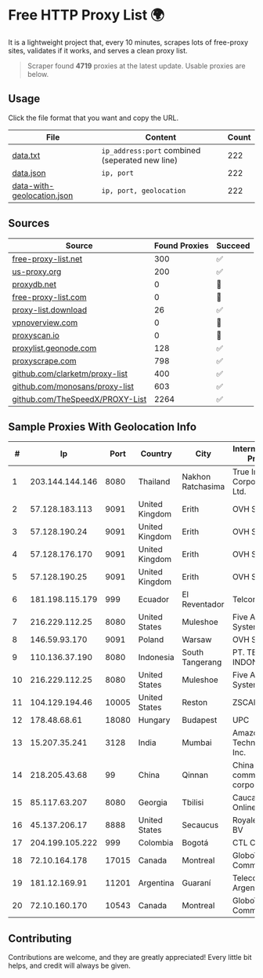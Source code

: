 
# Free HTTP Proxy List 🌍

It is a lightweight project that, every 10 minutes, scrapes lots of free-proxy sites, validates if it works, and serves a clean proxy list.


> Scraper found **4719** proxies at the latest update. Usable proxies are below.

## Usage

Click the file format that you want and copy the URL.


|File|Content|Count|
|----|-------|-----|
|[data.txt](https://raw.githubusercontent.com/themiralay/Proxy-List-World/master/data.txt)|`ip_address:port` combined (seperated new line)|222|
|[data.json](https://raw.githubusercontent.com/themiralay/Proxy-List-World/master/data.json)|`ip, port`|222|
|[data-with-geolocation.json](https://raw.githubusercontent.com/themiralay/Proxy-List-World/master/data-with-geolocation.json)|`ip, port, geolocation`|222|

## Sources

|Source|Found Proxies|Succeed|
|------|-------------|-------|
|[free-proxy-list.net](https://free-proxy-list.net)|300|✅|
|[us-proxy.org](https://www.us-proxy.org)|200|✅|
|[proxydb.net](http://proxydb.net)|0|🚫|
|[free-proxy-list.com](https://free-proxy-list.com/?page=&port=&type%5B%5D=http&type%5B%5D=https&up_time=0&search=Search)|0|🚫|
|[proxy-list.download](https://www.proxy-list.download/HTTP)|26|✅|
|[vpnoverview.com](https://vpnoverview.com/privacy/anonymous-browsing/free-proxy-servers)|0|🚫|
|[proxyscan.io](https://www.proxyscan.io)|0|🚫|
|[proxylist.geonode.com](https://proxylist.geonode.com/api/proxy-list?limit=300&page=1&sort_by=lastChecked&sort_type=desc&protocols=http,https)|128|✅|
|[proxyscrape.com](https://api.proxyscrape.com/v2/?request=displayproxies&protocol=http&timeout=10000&country=all&ssl=all&anonymity=all)|798|✅|
|[github.com/clarketm/proxy-list](https://raw.githubusercontent.com/clarketm/proxy-list/master/proxy-list-raw.txt)|400|✅|
|[github.com/monosans/proxy-list](https://raw.githubusercontent.com/monosans/proxy-list/main/proxies/http.txt)|603|✅|
|[github.com/TheSpeedX/PROXY-List](https://raw.githubusercontent.com/TheSpeedX/PROXY-List/master/http.txt)|2264|✅|


## Sample Proxies With Geolocation Info

|#|Ip|Port|Country|City|Internet Service Provider|
|-|--|----|-------|----|-------------------------|
|1|203.144.144.146|8080|Thailand|Nakhon Ratchasima|True Internet Corporation CO. Ltd.|
|2|57.128.183.113|9091|United Kingdom|Erith|OVH SAS|
|3|57.128.190.24|9091|United Kingdom|Erith|OVH SAS|
|4|57.128.176.170|9091|United Kingdom|Erith|OVH SAS|
|5|57.128.190.25|9091|United Kingdom|Erith|OVH SAS|
|6|181.198.115.179|999|Ecuador|El Reventador|Telconet S.A|
|7|216.229.112.25|8080|United States|Muleshoe|Five Area Systems, LLC|
|8|146.59.93.170|9091|Poland|Warsaw|OVH SAS|
|9|110.136.37.190|8080|Indonesia|South Tangerang|PT. TELKOM INDONESIA|
|10|216.229.112.25|8080|United States|Muleshoe|Five Area Systems, LLC|
|11|104.129.194.46|10005|United States|Reston|ZSCALER, INC.|
|12|178.48.68.61|18080|Hungary|Budapest|UPC|
|13|15.207.35.241|3128|India|Mumbai|Amazon Technologies Inc.|
|14|218.205.43.68|99|China|Qinnan|China Mobile communications corporation|
|15|85.117.63.207|8080|Georgia|Tbilisi|Caucasus Online Ltd.|
|16|45.137.206.17|8888|United States|Secaucus|RoyaleHosting BV|
|17|204.199.105.222|999|Colombia|Bogotá|CTL Colombia|
|18|72.10.164.178|17015|Canada|Montreal|GloboTech Communications|
|19|181.12.169.91|11201|Argentina|Guaraní|Telecom Argentina S.A|
|20|72.10.160.170|10543|Canada|Montreal|GloboTech Communications|



## Contributing

Contributions are welcome, and they are greatly appreciated! Every
little bit helps, and credit will always be given.

